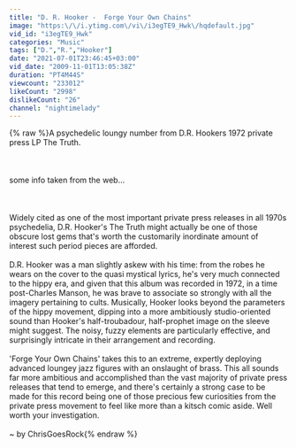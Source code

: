 ```yaml
---
title: "D. R. Hooker -  Forge Your Own Chains"
image: "https:\/\/i.ytimg.com\/vi\/i3egTE9_Hwk\/hqdefault.jpg"
vid_id: "i3egTE9_Hwk"
categories: "Music"
tags: ["D.","R.","Hooker"]
date: "2021-07-01T23:46:45+03:00"
vid_date: "2009-11-01T13:05:38Z"
duration: "PT4M44S"
viewcount: "233012"
likeCount: "2998"
dislikeCount: "26"
channel: "nightimelady"
---
```

{% raw %}A psychedelic loungy number from D.R. Hookers 1972 private press LP The Truth.<br /><br /><br /><br />some info taken from the web...<br /><br /><br /><br />Widely cited as one of the most important private press releases in all 1970s psychedelia, D.R. Hooker's The Truth might actually be one of those obscure lost gems that's worth the customarily inordinate amount of interest such period pieces are afforded.<br /><br />D.R. Hooker was a man slightly askew with his time: from the robes he wears on the cover to the quasi mystical lyrics, he's very much connected to the hippy era, and given that this album was recorded in 1972, in a time post-Charles Manson, he was brave to associate so strongly with all the imagery pertaining to cults. Musically, Hooker looks beyond the parameters of the hippy movement, dipping into a more ambitiously studio-oriented sound than Hooker's half-troubadour, half-prophet image on the sleeve might suggest. The noisy, fuzzy elements are particularly effective, and surprisingly intricate in their arrangement and recording.<br /><br />'Forge Your Own Chains' takes this to an extreme, expertly deploying advanced loungey jazz figures with an onslaught of brass. This all sounds far more ambitious and accomplished than the vast majority of private press releases that tend to emerge, and there's certainly a strong case to be made for this record being one of those precious few curiosities from the private press movement to feel like more than a kitsch comic aside. Well worth your investigation.<br /><br />~ by ChrisGoesRock{% endraw %}
